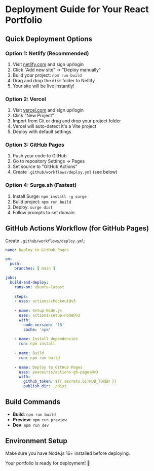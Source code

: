 # Deployment Guide for Your React Portfolio

## Quick Deployment Options

### Option 1: Netlify (Recommended)
1. Visit [netlify.com](https://netlify.com) and sign up/login
2. Click "Add new site" → "Deploy manually"
3. Build your project: `npm run build`
4. Drag and drop the `dist` folder to Netlify
5. Your site will be live instantly!

### Option 2: Vercel
1. Visit [vercel.com](https://vercel.com) and sign up/login
2. Click "New Project"
3. Import from Git or drag and drop your project folder
4. Vercel will auto-detect it's a Vite project
5. Deploy with default settings

### Option 3: GitHub Pages
1. Push your code to GitHub
2. Go to repository Settings → Pages
3. Set source to "GitHub Actions"
4. Create `.github/workflows/deploy.yml` (see below)

### Option 4: Surge.sh (Fastest)
1. Install Surge: `npm install -g surge`
2. Build project: `npm run build`
3. Deploy: `surge dist`
4. Follow prompts to set domain

## GitHub Actions Workflow (for GitHub Pages)
Create `.github/workflows/deploy.yml`:

```yaml
name: Deploy to GitHub Pages

on:
  push:
    branches: [ main ]

jobs:
  build-and-deploy:
    runs-on: ubuntu-latest
    
    steps:
    - uses: actions/checkout@v3
    
    - name: Setup Node.js
      uses: actions/setup-node@v3
      with:
        node-version: '18'
        cache: 'npm'
    
    - name: Install dependencies
      run: npm install
    
    - name: Build
      run: npm run build
    
    - name: Deploy to GitHub Pages
      uses: peaceiris/actions-gh-pages@v3
      with:
        github_token: ${{ secrets.GITHUB_TOKEN }}
        publish_dir: ./dist
```

## Build Commands
- **Build**: `npm run build`
- **Preview**: `npm run preview`
- **Dev**: `npm run dev`

## Environment Setup
Make sure you have Node.js 16+ installed before deploying.

Your portfolio is ready for deployment! 🚀
